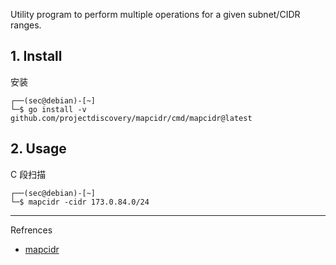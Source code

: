 Utility program to perform multiple operations for a given subnet/CIDR ranges.

## 1. Install

安装

```
┌──(sec@debian)-[~]
└─$ go install -v github.com/projectdiscovery/mapcidr/cmd/mapcidr@latest
```

## 2. Usage

C 段扫描

```
┌──(sec@debian)-[~]
└─$ mapcidr -cidr 173.0.84.0/24
```

---

Refrences

- [mapcidr](https://github.com/projectdiscovery/mapcidr)